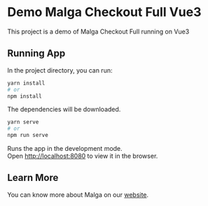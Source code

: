 # Demo Malga Checkout Full Vue3

This project is a demo of Malga Checkout Full running on Vue3

## Running App

In the project directory, you can run:

```bash
yarn install
# or
npm install
```

The dependencies will be downloaded.

```bash
yarn serve
# or
npm run serve
```

Runs the app in the development mode.\
Open [http://localhost:8080](http://localhost:8080) to view it in the browser.

## Learn More

You can know more about Malga on our [website](https://www.malga.io/).
